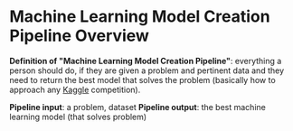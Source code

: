 # Machine Learning Model Creation Pipeline Overview

**Definition of "Machine Learning Model Creation Pipeline"**: everything a person should do, if they are given a problem and pertinent data and they need to return the best model that solves the problem (basically how to approach any [Kaggle](https://www.kaggle.com/) competition).

**Pipeline input**: a problem, dataset
**Pipeline output**: the best machine learning model (that solves problem)

